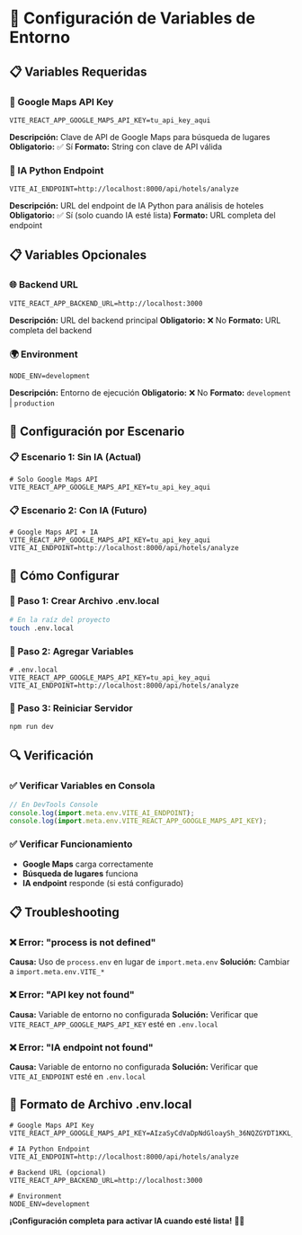 # 🔧 Configuración de Variables de Entorno

## 📋 Variables Requeridas

### **🔑 Google Maps API Key**
```env
VITE_REACT_APP_GOOGLE_MAPS_API_KEY=tu_api_key_aqui
```
**Descripción:** Clave de API de Google Maps para búsqueda de lugares
**Obligatorio:** ✅ Sí
**Formato:** String con clave de API válida

### **🤖 IA Python Endpoint**
```env
VITE_AI_ENDPOINT=http://localhost:8000/api/hotels/analyze
```
**Descripción:** URL del endpoint de IA Python para análisis de hoteles
**Obligatorio:** ✅ Sí (solo cuando IA esté lista)
**Formato:** URL completa del endpoint

## 📋 Variables Opcionales

### **🌐 Backend URL**
```env
VITE_REACT_APP_BACKEND_URL=http://localhost:3000
```
**Descripción:** URL del backend principal
**Obligatorio:** ❌ No
**Formato:** URL completa del backend

### **🌍 Environment**
```env
NODE_ENV=development
```
**Descripción:** Entorno de ejecución
**Obligatorio:** ❌ No
**Formato:** `development` | `production`

## 🔧 Configuración por Escenario

### **📋 Escenario 1: Sin IA (Actual)**
```env
# Solo Google Maps API
VITE_REACT_APP_GOOGLE_MAPS_API_KEY=tu_api_key_aqui
```

### **📋 Escenario 2: Con IA (Futuro)**
```env
# Google Maps API + IA
VITE_REACT_APP_GOOGLE_MAPS_API_KEY=tu_api_key_aqui
VITE_AI_ENDPOINT=http://localhost:8000/api/hotels/analyze
```

## 🚀 Cómo Configurar

### **🔧 Paso 1: Crear Archivo .env.local**
```bash
# En la raíz del proyecto
touch .env.local
```

### **🔧 Paso 2: Agregar Variables**
```env
# .env.local
VITE_REACT_APP_GOOGLE_MAPS_API_KEY=tu_api_key_aqui
VITE_AI_ENDPOINT=http://localhost:8000/api/hotels/analyze
```

### **🔧 Paso 3: Reiniciar Servidor**
```bash
npm run dev
```

## 🔍 Verificación

### **✅ Verificar Variables en Consola**
```javascript
// En DevTools Console
console.log(import.meta.env.VITE_AI_ENDPOINT);
console.log(import.meta.env.VITE_REACT_APP_GOOGLE_MAPS_API_KEY);
```

### **✅ Verificar Funcionamiento**
- **Google Maps** carga correctamente
- **Búsqueda de lugares** funciona
- **IA endpoint** responde (si está configurado)

## 📋 Troubleshooting

### **❌ Error: "process is not defined"**
**Causa:** Uso de `process.env` en lugar de `import.meta.env`
**Solución:** Cambiar a `import.meta.env.VITE_*`

### **❌ Error: "API key not found"**
**Causa:** Variable de entorno no configurada
**Solución:** Verificar que `VITE_REACT_APP_GOOGLE_MAPS_API_KEY` esté en `.env.local`

### **❌ Error: "IA endpoint not found"**
**Causa:** Variable de entorno no configurada
**Solución:** Verificar que `VITE_AI_ENDPOINT` esté en `.env.local`

## 🎯 Formato de Archivo .env.local

```env
# Google Maps API Key
VITE_REACT_APP_GOOGLE_MAPS_API_KEY=AIzaSyCdVaDpNdGloaySh_36NQZGYDT1KKL_yGE

# IA Python Endpoint
VITE_AI_ENDPOINT=http://localhost:8000/api/hotels/analyze

# Backend URL (opcional)
VITE_REACT_APP_BACKEND_URL=http://localhost:3000

# Environment
NODE_ENV=development
```

**¡Configuración completa para activar IA cuando esté lista!** 🚀✨